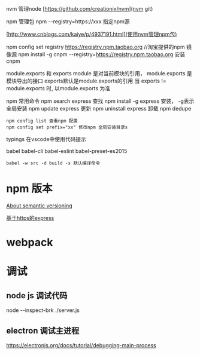 nvm 管理node
[https://github.com/creationix/nvm](nvm git)

npm 管理包
    npm --registry=https://xxx  指定npm源

[http://www.cnblogs.com/kaiye/p/4937191.html](使用nvm管理npm包)

npm config set registry https://registry.npm.taobao.org  //淘宝提供的npm 镜像源
npm install -g cnpm --registry=https://registry.npm.taobao.org 安装cnpm


module.exports 和 exports
    module 是对当前模块的引用， 
    module.exports 是模块导出的接口 
    exports默认是module.exports的引用
    当 exports != module.exports 时, 以module.exports 为准

npm 常用命令
    npm search express      查找
    npm install -g express  安装， -g表示全局安装
    npm update express      更新
    npm uninstall express   卸载
    npm dedupe  

    npm config list 查看npm 配置
    npm config set prefix="xx" 修改npm 全局安装目录s


typings 在vscode中使用代码提示

babel
    babel-cli
    babel-eslint
    babel-preset-es2015
    
    babel -w src -d build -s 默认编译命令

# npm 版本
[About semantic versioning](https://docs.npmjs.com/about-semantic-versioning)


[基于https的express](http://blog.mgechev.com/2014/02/19/create-https-tls-ssl-application-with-express-nodejs/)

# webpack

# 调试
## node js 调试代码
node --inspect-brk ./server.js
## electron 调试主进程
https://electronjs.org/docs/tutorial/debugging-main-process